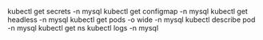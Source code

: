 kubectl get secrets -n mysql
kubectl get configmap -n mysql
kubectl get headless -n mysql
kubectl get pods -o wide -n mysql
kubectl describe pod <name> -n mysql
kubectl get ns
kubectl logs <name> -n mysql
